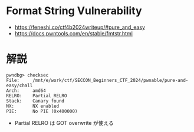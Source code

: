 # Format String Vulnerability
- https://feneshi.co/ctf4b2024writeup/#pure_and_easy
- https://docs.pwntools.com/en/stable/fmtstr.html
# 解説
```
pwndbg> checksec
File:     /mnt/e/work/ctf/SECCON_Beginners_CTF_2024/pwnable/pure-and-easy/chall
Arch:     amd64
RELRO:    Partial RELRO
Stack:    Canary found
NX:       NX enabled
PIE:      No PIE (0x400000)
```

- Partial RELRO は GOT overwrite が使える

